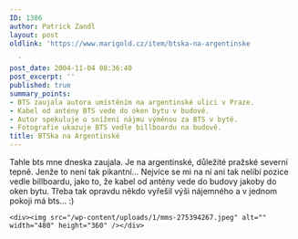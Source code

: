 ```yaml
---
ID: 1386
author: Patrick Zandl
layout: post
oldlink: 'https://www.marigold.cz/item/btska-na-argentinske

  '
post_date: 2004-11-04 08:36:40
post_excerpt: ''
published: true
summary_points:
- BTS zaujala autora umístěním na argentinské ulici v Praze.
- Kabel od antény BTS vede do oken bytu v budově.
- Autor spekuluje o snížení nájmu výměnou za BTS v bytě.
- Fotografie ukazuje BTS vedle billboardu na budově.
title: BTSka na Argentinské
---
```


<p>
Tahle bts mne dneska zaujala. Je na argentinské, důležité pražské severní tepně. Jenže to není tak pikantní&#8230; Nejvíce se mi na ní ani tak nelíbí pozice vedle billboardu, jako to, že kabel od antény vede do budovy jakoby do oken bytu. Třeba tak opravdu někdo vyřešil výši nájemného a v jednom pokoji má bts&#8230; :)</p>

	<div><img src="/wp-content/uploads/1/mms-275394267.jpeg" alt="" width="480" height="360" /></div>